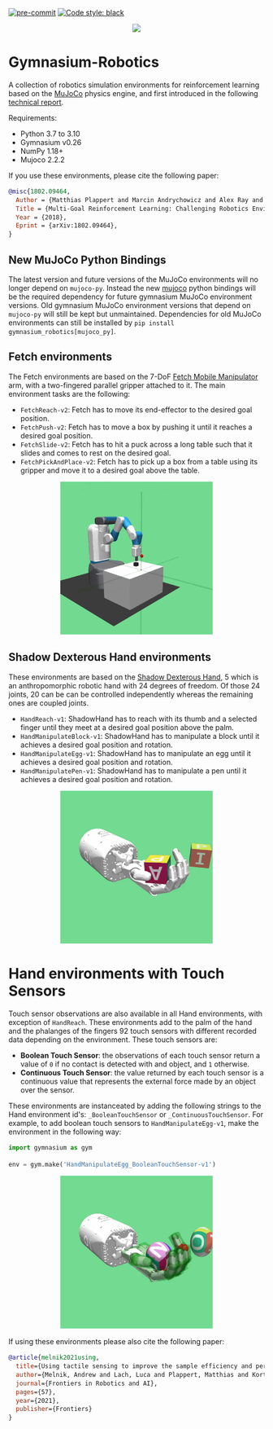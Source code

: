 [![pre-commit](https://img.shields.io/badge/pre--commit-enabled-brightgreen?logo=pre-commit&logoColor=white)](https://pre-commit.com/) 
[![Code style: black](https://img.shields.io/badge/code%20style-black-000000.svg)](https://github.com/psf/black)
<p align="center">
    <img src="gymnasium-robotics-text.png" width="500px"/>
</p>

# Gymnasium-Robotics
A collection of robotics simulation environments for reinforcement learning based on the [MuJoCo](https://mujoco.org/) physics engine, and first introduced in the following [technical report](https://arxiv.org/abs/1802.09464).

Requirements:
- Python 3.7 to 3.10
- Gymnasium v0.26
- NumPy 1.18+
- Mujoco 2.2.2

If you use these environments, please cite the following paper:

```bibtex
@misc{1802.09464,
  Author = {Matthias Plappert and Marcin Andrychowicz and Alex Ray and Bob McGrew and Bowen Baker and Glenn Powell and Jonas Schneider and Josh Tobin and Maciek Chociej and Peter Welinder and Vikash Kumar and Wojciech Zaremba},
  Title = {Multi-Goal Reinforcement Learning: Challenging Robotics Environments and Request for Research},
  Year = {2018},
  Eprint = {arXiv:1802.09464},
}
```

## New MuJoCo Python Bindings

The latest version and future versions of the MuJoCo environments will no longer depend on `mujoco-py`. Instead the new [mujoco](https://mujoco.readthedocs.io/en/latest/python.html) python bindings will be the required dependency for future gymnasium MuJoCo environment versions. Old gymnasium MuJoCo environment versions that depend on `mujoco-py` will still be kept but unmaintained.
Dependencies for old MuJoCo environments can still be installed by `pip install gymnasium_robotics[mujoco_py]`.

## Fetch environments

The Fetch environments are based on the 7-DoF [Fetch Mobile Manipulator](https://fetchrobotics.com/) arm, with a two-fingered parallel gripper attached to it. The main environment tasks are the following: 

* `FetchReach-v2`: Fetch has to move its end-effector to the desired goal position.
* `FetchPush-v2`: Fetch has to move a box by pushing it until it reaches a desired goal position.
* `FetchSlide-v2`: Fetch has to hit a puck across a long table such that it slides and comes to rest on the desired goal.
* `FetchPickAndPlace-v2`: Fetch has to pick up a box from a table using its gripper and move it to a desired goal above the table.

<p align="center"> <img src="https://github.com/Farama-Foundation/Gymnasium-Robotics/blob/main/docs/img/fetchpickandplace.gif" alt="animated" width="300" height="300"/> </p>

## Shadow Dexterous Hand environments

These environments are based on the [Shadow Dexterous Hand](https://www.shadowrobot.com/), 5 which is an anthropomorphic robotic hand with 24 degrees of freedom. Of those 24 joints, 20 can be can be controlled independently whereas the remaining ones are coupled joints.

* `HandReach-v1`: ShadowHand has to reach with its thumb and a selected finger until they meet at a desired goal position above the palm.
* `HandManipulateBlock-v1`: ShadowHand has to manipulate a block until it achieves a desired goal position and rotation.
* `HandManipulateEgg-v1`: ShadowHand has to manipulate an egg until it achieves a desired goal position and rotation.
* `HandManipulatePen-v1`: ShadowHand has to manipulate a pen until it achieves a desired goal position and rotation.

<p align="center"> <img src="https://github.com/Farama-Foundation/Gymnasium-Robotics/blob/main/docs/img/handblock.gif" alt="animated" width="300" height="300"/> </p>

# Hand environments with Touch Sensors

Touch sensor observations are also available in all Hand environments, with exception of `HandReach`. These environments add to the palm of the hand and the phalanges of the fingers 92 touch sensors with different recorded data depending on the environment. These touch sensors are:
- **Boolean Touch Sensor**: the observations of each touch sensor return a value of `0` if no contact is detected with and object, and `1` otherwise.
- **Continuous Touch Sensor**: the value returned by each touch sensor is a continuous value that represents the external force made by an object over the sensor.

These environments are instanceated by adding the following strings to the Hand environment id's: `_BooleanTouchSensor` or `_ContinuousTouchSensor`. For example, to add boolean touch sensors to `HandManipulateEgg-v1`, make the environment in the following way:

```python
import gymnasium as gym

env = gym.make('HandManipulateEgg_BooleanTouchSensor-v1')
```

<p align="center"> <img src="https://github.com/Farama-Foundation/Gymnasium-Robotics/blob/main/docs/img/eggtouch.gif" alt="animated" width="300" height="300"/> </p>

If using these environments please also cite the following paper:

```bibtex
@article{melnik2021using,
  title={Using tactile sensing to improve the sample efficiency and performance of deep deterministic policy gradients for simulated in-hand manipulation tasks},
  author={Melnik, Andrew and Lach, Luca and Plappert, Matthias and Korthals, Timo and Haschke, Robert and Ritter, Helge},
  journal={Frontiers in Robotics and AI},
  pages={57},
  year={2021},
  publisher={Frontiers}
}
```
